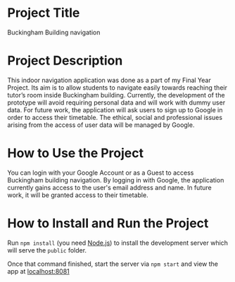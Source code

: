 # Project Title 
Buckingham Building navigation

# Project Description
This indoor navigation application was done as a part of my Final Year Project. Its aim is to allow
students to navigate easily towards reaching their tutor’s room inside Buckingham building.
Currently, the development of the prototype will avoid requiring personal data and will work with
dummy user data. For future work, the application will ask users to sign up to Google in order to
access their timetable. The ethical, social and professional issues arising from the access of user
data will be managed by Google.

# How to Use the Project
You can login with your Google Account or as a Guest to access Buckingham building navigation. 
By logging in with Google, the application currently gains access to the user's email address and name. 
In future work, it will be granted access to their timetable.

# How to Install and Run the Project
Run `npm install` (you need [Node.js](https://nodejs.org)) to install the development server which will serve the `public` folder.

Once that command finished, start the server via `npm start` and view the app at [localhost:8081](http://localhost:8081)
